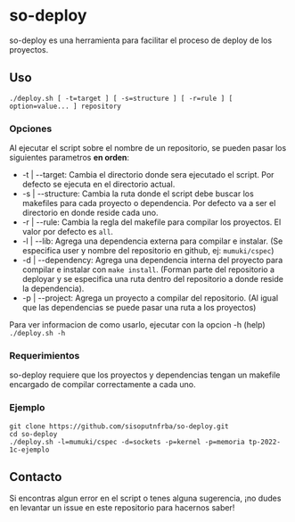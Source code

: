 # so-deploy

so-deploy es una herramienta para facilitar el proceso de deploy de los proyectos.

## Uso

```
./deploy.sh [ -t=target ] [ -s=structure ] [ -r=rule ] [ option=value... ] repository
```
### Opciones

Al ejecutar el script sobre el nombre de un repositorio, se pueden pasar los siguientes parametros **en orden**:
* -t | --target: Cambia el directorio donde sera ejecutado el script. Por defecto se ejecuta en el directorio actual.
* -s | --structure: Cambia la ruta donde el script debe buscar los makefiles para cada proyecto o dependencia. Por defecto va a ser el directorio en donde reside cada uno.
* -r | --rule: Cambia la regla del makefile para compilar los proyectos. El valor por defecto es `all`.
* -l | --lib: Agrega una dependencia externa para compilar e instalar. (Se especifica user y nombre del repositorio en github, ej: `mumuki/cspec`)
* -d | --dependency: Agrega una dependencia interna del proyecto para compilar e instalar con `make install`. (Forman parte del repositorio a deployar y se especifica una ruta dentro del repositorio a donde reside la dependencia).
* -p | --project: Agrega un proyecto a compilar del repositorio. (Al igual que las dependencias se puede pasar una ruta a los proyectos)

Para ver informacion de como usarlo, ejecutar con la opcion -h (help) `./deploy.sh -h`

### Requerimientos

so-deploy requiere que los proyectos y dependencias tengan un makefile encargado de compilar correctamente a cada uno.

### Ejemplo

```
git clone https://github.com/sisoputnfrba/so-deploy.git
cd so-deploy
./deploy.sh -l=mumuki/cspec -d=sockets -p=kernel -p=memoria tp-2022-1c-ejemplo
```

## Contacto

Si encontras algun error en el script o tenes alguna sugerencia, ¡no dudes en levantar un issue en este repositorio para hacernos saber!
